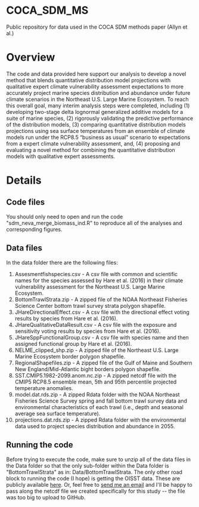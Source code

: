 # COCA_SDM_MS
Public repository for data used in the COCA SDM methods paper (Allyn et al.)

# Overview
The code and data provided here support our analysis to develop a novel method that blends quantitative distribution model projections with qualitative expert climate vulnerability assessment expectations to more accurately project marine species distribution and abundance under future climate scenarios in the Northeast U.S. Large Marine Ecosystem. To reach this overall goal, many interim analysis steps were completed, including (1) developing two-stage delta lognormal generalized additive models for a suite of marine species, (2) rigorously validating the predictive performance of the distribution models, (3) comparing quantitative distribution models projections using sea surface temperatures from an ensemble of climate models run under the RCP8.5 “business as usual” scenario to expectations from a expert climate vulnerability assessment, and, (4) proposing and evaluating a novel method for combining the quantitative distribution models with qualitative expert assessments. 

# Details
## Code files
You should only need to open and run the code "sdm_neva_merge_biomass_ind.R" to reproduce all of the analyses and corresponding figures.

## Data files
In the data folder there are the following files:
1. Assesmentfishspecies.csv - A csv file with common and scientific names for the species assessed by Hare et al. (2016) in their climate vulnerability assessment for the Northeast U.S. Large Marine Ecosystem.
2. BottomTrawlStrata.zip - A zipped file of the NOAA Northeast Fisheries Science Center bottom trawl survey strata polygon shapefile.
3. JHareDirectionalEffect.csv - A csv file with the directional effect voting results by species from Hare et al. (2016).
4. JHareQualitativeDataResult.csv - A csv file with the exposure and sensitivity voting results by species from Hare et al. (2016).
5. JHareSppFunctionalGroup.csv - A csv file with species name and then assigned functional group by Hare et al. (2016).
6. NELME_clipped_shp.zip - A zipped file of the Northeast U.S. Large Marine Ecosystem border polygon shapefile.
7. RegionalShapefiles.zip - A zipped file of the Gulf of Maine and Southern New England/Mid-Atlantic bight borders polygon shapefile. 
8. SST.CMIP5.1982-2099.anom.nc.zip - A zipped netcdf file with the CMIP5 RCP8.5 ensemble mean, 5th and 95th percentile projected temperature anomalies.
9. model.dat.rds.zip - A zipped Rdata folder with the NOAA Northeast Fisheries Science Survey spring and fall bottom trawl survey data and environmental characteristics of each trawl (i.e., depth and seasonal average sea surface temperature). 
10. projections.dat.rds.zip -  A zipped Rdata folder with the environmental data used to project species distribution and abundance in 2055.

## Running the code
Before trying to execute the code, make sure to unzip all of the data files in the Data folder so that the only sub-folder within the Data folder is "BottomTrawlStrata" as in: Data/BottomTrawlStrata. The only other road block to running the code (I hope) is getting the OISST data. These are publicly available [here](https://www.esrl.noaa.gov/psd/data/gridded/data.noaa.oisst.v2.highres.html). Or, feel free to [send me an email](mailto:aallyn@gmri.org) and I'll be happy to pass along the netcdf file we created specifically for this study -- the file was too big to upload to GitHub.
